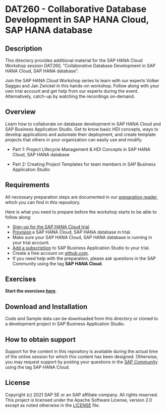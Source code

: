 # DAT260 - Collaborative Database Development in SAP HANA Cloud, SAP HANA database

## Description

This directory provides additional material for the SAP HANA Cloud Workshop session DAT260, "Collaborative Database Development in SAP HANA Cloud, SAP HANA database".

Join the SAP HANA Cloud Workshop series to learn with our experts Volker Saggau and Jan Zwickel in this hands-on workshop. Follow along with your own trial account and get help from our experts during the event. Alternatively, catch-up by watching the recordings on-demand.

## Overview

Learn how to collaborate on database development in SAP HANA Cloud and SAP Business Application Studio. Get to know basic HDI concepts, ways to develop applications and automate their deployment, and create template projects that others in your organization can easily use and modify.

- Part 1: Project Lifecycle Management & HDI Concepts in SAP HANA Cloud, SAP HANA database

- Part 2: Creating Project Templates for team members in SAP Business Application Studio

## Requirements

All necessary preparation steps are documented in our [preparation reader](https://github.com/SAP-samples/teched2021-DAT260/blob/44a875fabf97c096634f1fbb6f04db4a568e6685/Dat260_Preparation%20Reader.pdf), which you can find in this repository.

Here is what you need to prepare before the workshop starts to be able to follow along:

- [Sign-up for the SAP HANA Cloud trial](https://www.sap.com/cmp/td/sap-hana-cloud-trial.html).
- [Provision](https://developers.sap.com/tutorials/hana-cloud-mission-trial-2.html) a SAP HANA Cloud, SAP HANA database in trial. 
- Make sure your SAP HANA Cloud, SAP HANA database is running in your trial account.
- [Add a subscription](https://help.sap.com/viewer/9d1db9835307451daa8c930fbd9ab264/Cloud/en-US/6331319fd9ea4f0ea5331e21df329539.html) to SAP Business Application Studio to your trial. 
- Create a free account on [github.com](https://www.github.com).
- If you need help with the preparation, please ask questions in the SAP Community using the tag **SAP HANA Cloud**. 

## Exercises

**Start the exercises [here](https://developers.sap.com/group.hana-cloud-collaboration.html)**.

## Download and Installation

Code and Sample data can be downloaded from this directory or cloned to a development project in SAP Business Application Studio.

## How to obtain support

Support for the content in this repository is available during the actual time of the online session for which this content has been designed. Otherwise, you may request support by posting your questions in the [SAP Community](https://answers.sap.com/questions/ask.html?primaryTagId=73554900100800002881) using the tag SAP HANA Cloud.

## License
Copyright (c) 2021 SAP SE or an SAP affiliate company. All rights reserved. This project is licensed under the Apache Software License, version 2.0 except as noted otherwise in the [LICENSE](LICENSES/Apache-2.0.txt) file.
